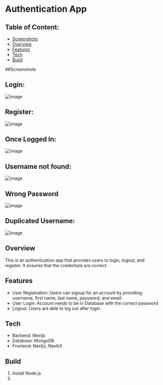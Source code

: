 # Authentication App

## Table of Content:
- [Screenshots](#Screenshots)
- [Overview](#Overview)
- [Features](#Features)
- [Tech](#Tech)
- [Build](#Build)

##Screenshots
## Login:
![image](https://github.com/Jeffkw213/authentication/assets/55030995/71d1dccc-c358-4270-ac29-77e0c8409212)

## Register:
![image](https://github.com/Jeffkw213/authentication/assets/55030995/e07c1182-bf3a-409e-97b3-68bf3360942a)

## Once Logged In:
![image](https://github.com/Jeffkw213/authentication/assets/55030995/b42b8f5b-a029-41cc-922c-4646f59db46f)


## Username not found:
![image](https://github.com/Jeffkw213/authentication/assets/55030995/51ce9bf1-ffc4-4094-92f2-d18b6e40f643)

## Wrong Password
![image](https://github.com/Jeffkw213/authentication/assets/55030995/20a96e83-6b62-46a6-8b04-958580a07995)

## Duplicated Username:
![image](https://github.com/Jeffkw213/authentication/assets/55030995/bbef211a-7669-4351-8c65-d288bcc12585)


## Overview 

This is an authentication app that provides users to login, logout, and register. It ensures that the credentials are correct.

## Features
- User Registration: Users can signup for an account by providing: username, first name, last name, password, and email
- User Login: Account needs to be in Database with the correct password
- Logout: Users are able to log out after login

## Tech
- Backend: Nextjs
- Database: MongoDB
- Frontend: Nextjs, NextUI

## Build
1. Install Node.js
2. 

